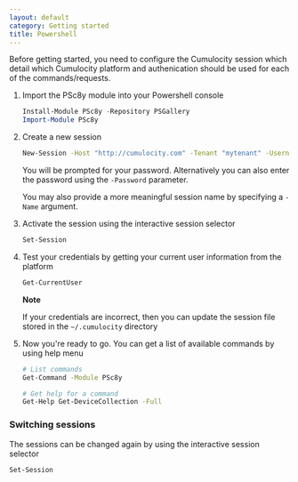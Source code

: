 ```yaml
---
layout: default
category: Getting started
title: Powershell
---
```


Before getting started, you need to configure the Cumulocity session which detail which Cumulocity platform and authenication should be used for each of the commands/requests.

1. Import the PSc8y module into your Powershell console

    ```powershell
    Install-Module PSc8y -Repository PSGallery
    Import-Module PSc8y
    ```

1. Create a new session

    ```sh
    New-Session -Host "http://cumulocity.com" -Tenant "mytenant" -Username "myuser@me.com"
    ```

    You will be prompted for your password. Alternatively you can also enter the password using the `-Password` parameter.

    You may also provide a more meaningful session name by specifying a `-Name` argument.

1. Activate the session using the interactive session selector

    ```sh
    Set-Session
    ```

1. Test your credentials by getting your current user information from the platform

    ```sh
    Get-CurrentUser
    ```

    **Note**

    If your credentials are incorrect, then you can update the session file stored in the `~/.cumulocity` directory

1. Now you're ready to go. You can get a list of available commands by using help menu

    ```sh
    # List commands
    Get-Command -Module PSc8y

    # Get help for a command
    Get-Help Get-DeviceCollection -Full
    ```

### Switching sessions

The sessions can be changed again by using the interactive session selector

```sh
Set-Session
```
